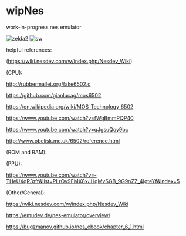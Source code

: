 # wipNes
work-in-progress nes emulator



![zelda2](https://user-images.githubusercontent.com/59201614/106418772-13c06e80-647d-11eb-93ef-ee724c84c47e.png)
![sw](https://user-images.githubusercontent.com/59201614/106435387-d2d65300-6498-11eb-86cf-3f95decafa4b.png)

helpful references:

(https://wiki.nesdev.com/w/index.php/Nesdev_Wiki)

(CPU):

http://rubbermallet.org/fake6502.c

https://github.com/gianlucag/mos6502

https://en.wikipedia.org/wiki/MOS_Technology_6502

https://www.youtube.com/watch?v=fWqBmmPQP40

https://www.youtube.com/watch?v=qJgsuQoy9bc

http://www.obelisk.me.uk/6502/reference.html

(ROM and RAM):

(PPU):

https://www.youtube.com/watch?v=-THeUXqR3zY&list=PLrOv9FMX8xJHqMvSGB_9G9nZZ_4IgteYf&index=5

(Other/General):

https://wiki.nesdev.com/w/index.php/Nesdev_Wiki

https://emudev.de/nes-emulator/overview/

https://bugzmanov.github.io/nes_ebook/chapter_6_1.html

